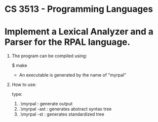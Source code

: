 # CS 3513 - Programming Languages
# Implement a Lexical Analyzer and a Parser for the RPAL language.


1. The program can be compiled using:

	$ make 
	- An executable is generated by the name of "myrpal"

2. How to use:

	type:

	01. .\myrpal <filename>			: generate output
	02. .\myrpal <filename> -ast	: generates abstract syntax tree
	03. .\myrpal <filename> -st 	: generates standardized tree



